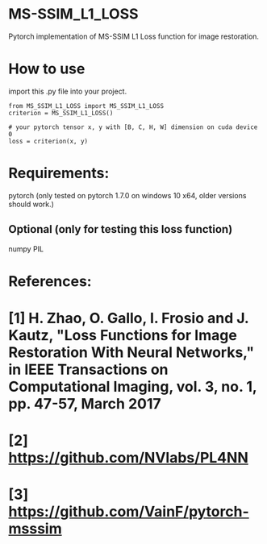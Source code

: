# MS-SSIM_L1_LOSS
Pytorch implementation of MS-SSIM L1 Loss function for image restoration.

# How to use
import this .py file into your project.
```
from MS_SSIM_L1_LOSS import MS_SSIM_L1_LOSS
criterion = MS_SSIM_L1_LOSS()

# your pytorch tensor x, y with [B, C, H, W] dimension on cuda device 0
loss = criterion(x, y)
```

# Requirements:
pytorch (only tested on pytorch 1.7.0 on windows 10 x64, older versions should work.)
## Optional (only for testing this loss function)
numpy
PIL

# References:
# [1] H. Zhao, O. Gallo, I. Frosio and J. Kautz, "Loss Functions for Image Restoration With Neural Networks," in IEEE Transactions on Computational Imaging, vol. 3, no. 1, pp. 47-57, March 2017
# [2] https://github.com/NVlabs/PL4NN
# [3] https://github.com/VainF/pytorch-msssim
